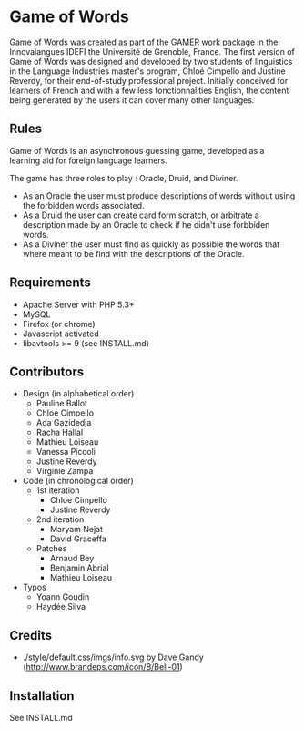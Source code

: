 Game of Words
================

Game of Words was created as part of the [GAMER work package](http://innovalangues.fr/realisations/ressources-ludiques/) in the Innovalangues IDEFI the Université de Grenoble, France. The first version of Game of Words was designed and developed by two students of linguistics in the Language Industries master's program, Chloé Cimpello and Justine Reverdy, for their end-of-study professional project.  Initially conceived for learners of French and with a few less fonctionnalities English, the content being generated by the users it can cover many other languages.

Rules
-------
Game of Words is an asynchronous guessing game, developed as a learning aid for foreign language learners.

The game has three roles to play : Oracle, Druid, and Diviner.
* As an Oracle the user must produce descriptions of words without using the forbidden words associated.
* As a Druid the user can create card form scratch, or arbitrate a description made by an Oracle to check if he didn't use forbbiden words.
* As a Diviner the user must find as quickly as possible the words that where meant to be find with the descriptions of the Oracle.

Requirements
-------------
* Apache Server with PHP 5.3+
* MySQL
* Firefox (or chrome)
* Javascript activated
* libavtools >= 9 (see INSTALL.md)

Contributors
--------------
* Design (in alphabetical order)
  * Pauline Ballot
  * Chloe Cimpello
  * Ada Gazidedja
  * Racha Hallal
  * Mathieu Loiseau
  * Vanessa Piccoli
  * Justine Reverdy
  * Virginie Zampa
* Code (in chronological order)
  * 1st iteration
    * Chloe Cimpello
    * Justine Reverdy
  * 2nd iteration
    * Maryam Nejat
    * David Graceffa
  * Patches
    * Arnaud Bey
    * Benjamin Abrial
    * Mathieu Loiseau
* Typos
  * Yoann Goudin
  * Haydée Silva

Credits
--------
* ./style/default.css/imgs/info.svg by Dave Gandy (http://www.brandeps.com/icon/B/Bell-01)

Installation
------------
See INSTALL.md
